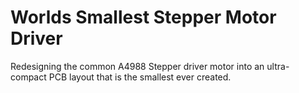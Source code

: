 # Worlds Smallest Stepper Motor Driver
Redesigning the common A4988 Stepper driver motor into an ultra-compact PCB layout that is the smallest ever created.
